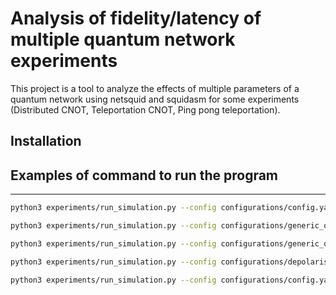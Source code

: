 # Analysis of fidelity/latency of multiple quantum network experiments

This project is a tool to analyze the effects of multiple parameters of a quantum network using netsquid and squidasm for some experiments (Distributed CNOT, Teleportation CNOT, Ping pong teleportation).

## Installation




## Examples of command to run the program
---

```bash
python3 experiments/run_simulation.py --config configurations/config.yaml
```

```bash
python3 experiments/run_simulation.py --config configurations/generic_qdevice.yaml --plot_parameter_effects single_qubit_gate_depolar_prob two_qubit_gate_depolar_prob --num_experiments 100
```

```bash
python3 experiments/run_simulation.py --config configurations/generic_qdevice.yaml --exepriment teleportation --plot_parameter_effects single_qubit_gate_depolar_prob two_qubit_gate_depolar_prob --num_experiments 100
```

```bash
python3 experiments/run_simulation.py --config configurations/depolarise_link.yaml --plot_parameter_effects fidelity prob_success --param1_range 1.0,0.3,10 --param2_range 1.0,0.1,10 --num_experiments 100
```

```bash
python3 experiments/run_simulation.py --config configurations/config.yaml --plot_parameter_effects length T1 --param1_range 1,10,10 --param2_range 7,9,10
```
